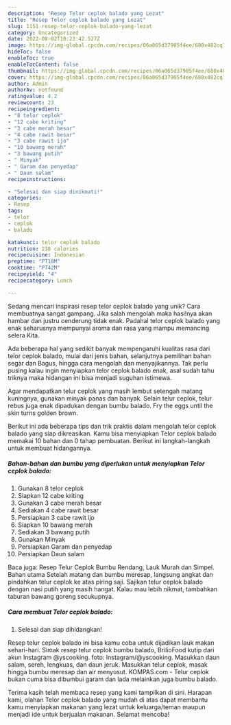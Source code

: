 ```yaml
---
description: "Resep Telor ceplok balado yang Lezat"
title: "Resep Telor ceplok balado yang Lezat"
slug: 1151-resep-telor-ceplok-balado-yang-lezat
category: Uncategorized
date: 2022-08-02T10:23:42.527Z
image: https://img-global.cpcdn.com/recipes/06a065d37905f4ee/680x482cq70/telor-ceplok-balado-foto-resep-utama.jpg
hideToc: false
enableToc: true
enableTocContent: false
thumbnail: https://img-global.cpcdn.com/recipes/06a065d37905f4ee/680x482cq70/telor-ceplok-balado-foto-resep-utama.jpg
cover: https://img-global.cpcdn.com/recipes/06a065d37905f4ee/680x482cq70/telor-ceplok-balado-foto-resep-utama.jpg
author: Admin
authorAv: notfound
ratingvalue: 4.2
reviewcount: 23
recipeingredient:
- "8 telor ceplok"
- "12 cabe kriting"
- "3 cabe merah besar"
- "4 cabe rawit besar"
- "3 cabe rawit ijo"
- "10 bawang merah"
- "3 bawang putih"
- " Minyak"
- " Garam dan penyedap"
- " Daun salam"
recipeinstructions:

- "Selesai dan siap dinikmati!"
categories:
- Resep
tags:
- telor
- ceplok
- balado

katakunci: telor ceplok balado 
nutrition: 238 calories
recipecuisine: Indonesian
preptime: "PT18M"
cooktime: "PT42M"
recipeyield: "4"
recipecategory: Lunch

---
```





Sedang mencari inspirasi resep telor ceplok balado yang unik? Cara membuatnya sangat gampang. Jika salah mengolah maka hasilnya akan hambar dan justru cenderung tidak enak. Padahal telor ceplok balado yang enak seharusnya mempunyai aroma dan rasa yang mampu memancing selera Kita.





Ada beberapa hal yang sedikit banyak mempengaruhi kualitas rasa dari telor ceplok balado, mulai dari jenis bahan, selanjutnya pemilihan bahan segar dan Bagus, hingga cara mengolah dan menyajikannya. Tak perlu pusing kalau ingin menyiapkan telor ceplok balado enak,      asal sudah tahu triknya maka hidangan ini bisa menjadi suguhan istimewa.














Agar mendapatkan telur ceplok yang masih lembut setengah matang kuningnya, gunakan minyak panas dan banyak. Selain telur ceplok, telur rebus juga enak dipadukan dengan bumbu balado. Fry the eggs until the skin turns golden brown.






Berikut ini ada beberapa tips dan trik praktis dalam mengolah telor ceplok balado yang siap dikreasikan. Kamu bisa menyiapkan Telor ceplok balado memakai 10 bahan dan 0 tahap pembuatan. Berikut ini langkah-langkah untuk membuat hidangannya.

<!--inarticleads1-->

##### Bahan-bahan dan bumbu yang diperlukan untuk menyiapkan Telor ceplok balado:

1. Gunakan 8 telor ceplok
1. Siapkan 12 cabe kriting
1. Gunakan 3 cabe merah besar
1. Sediakan 4 cabe rawit besar
1. Persiapkan 3 cabe rawit ijo
1. Siapkan 10 bawang merah
1. Sediakan 3 bawang putih
1. Gunakan  Minyak
1. Persiapkan  Garam dan penyedap
1. Persiapkan  Daun salam


Baca juga: Resep Telur Ceplok Bumbu Rendang, Lauk Murah dan Simpel. Bahan utama Setelah matang dan bumbu meresap, langsung angkat dan pindahkan telur ceplok ke atas piring saji. Sajikan telur ceplok balado dengan nasi putih yang masih hangat. Kalau mau lebih nikmat, tambahkan taburan bawang goreng secukupnya. 

<!--inarticleads2-->

##### Cara membuat Telor ceplok balado:


1. Selesai dan siap dihidangkan!

Resep telur ceplok balado ini bisa kamu coba untuk dijadikan lauk makan sehari-hari. Simak resep telur ceplok bumbu balado, BrilioFood kutip dari akun Instagram @yscooking. foto: Instagram/@yscooking. Masukkan daun salam, sereh, lengkuas, dan daun jeruk. Masukkan telur ceplok, masak hingga bumbu meresap dan air menyusut. KOMPAS.com - Telur ceplok bukan cuma bisa dibumbui garam dan lada melainkan juga bumbu balado. 

Terima kasih telah membaca resep yang kami tampilkan di sini. Harapan kami, olahan Telor ceplok balado yang mudah di atas dapat membantu kamu menyiapkan makanan yang lezat untuk keluarga/teman maupun menjadi ide untuk berjualan makanan. Selamat mencoba!
